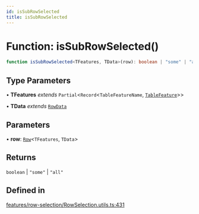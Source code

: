 ```yaml
---
id: isSubRowSelected
title: isSubRowSelected
---
```


# Function: isSubRowSelected()

```ts
function isSubRowSelected<TFeatures, TData>(row): boolean | "some" | "all"
```

## Type Parameters

• **TFeatures** *extends* `Partial`\<`Record`\<`TableFeatureName`, [`TableFeature`](../interfaces/tablefeature.md)\>\>

• **TData** *extends* [`RowData`](../type-aliases/rowdata.md)

## Parameters

• **row**: [`Row`](../type-aliases/row.md)\<`TFeatures`, `TData`\>

## Returns

`boolean` \| `"some"` \| `"all"`

## Defined in

[features/row-selection/RowSelection.utils.ts:431](https://github.com/TanStack/table/blob/main/packages/table-core/src/features/row-selection/RowSelection.utils.ts#L431)
